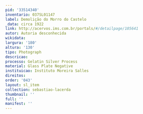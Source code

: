 ```yaml
---
pid: '33514340'
inventario: 037SL01147
label: Demolição do Morro do Castelo
_data: circa 1922
link: http://acervos.ims.com.br/portals/#/detailpage/105641
autor: Autoria desconhecida
wikidata: 
largura: '180'
altura: '130'
tipo: Photograph
descricao: 
processo: Gelatin Silver Process
material: Glass Plate Negative
instituicao: Instituto Moreira Salles
direitos: 
order: '043'
layout: sl_item
collection: sebastiao-lacerda
thumbnail: ''
full: ''
manifest: ''
---
```

